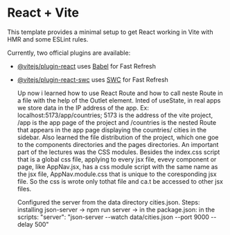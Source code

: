 # React + Vite

This template provides a minimal setup to get React working in Vite with HMR and some ESLint rules.

Currently, two official plugins are available:

- [@vitejs/plugin-react](https://github.com/vitejs/vite-plugin-react/blob/main/packages/plugin-react/README.md) uses [Babel](https://babeljs.io/) for Fast Refresh
- [@vitejs/plugin-react-swc](https://github.com/vitejs/vite-plugin-react-swc) uses [SWC](https://swc.rs/) for Fast Refresh

  Up now i learned how to use React Route and how to call neste Route in a file with the help of the Outlet element. Inted of useState, in real apps we store data in the IP address of the app. Ex: localhost:5173/app/countries; 5173 is the address of the vite project, /app is the app page of the project and /countries is the nested Route that appears in the app page displaying the countries/ cities in the sidebar. Also learned the file distribution of the project, which one goe to the components directories and the pages directories. An important part of the lectures was the CSS modules. Besides the index.css script that is a global css file, applying to every jsx file, evevy component or page, like AppNav.jsx, has a css module script with the same name as the jsx file, AppNav.module.css that is unique to the coresponding jsx file. So the css is wrote only tothat file and ca.t be accessed to other jsx files.

  Configured the server from the data directory cities.json.
  Steps: installing json-server -> npm run server
  -> in the package.json: in the scripts: "server": "json-server --watch data/cities.json --port 9000 --delay 500"
